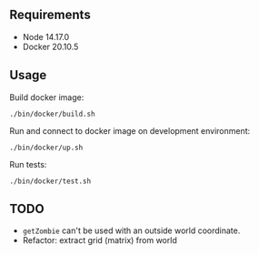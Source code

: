 ## Requirements

* Node 14.17.0
* Docker 20.10.5

## Usage

Build docker image:
```
./bin/docker/build.sh
```

Run and connect to docker image on development environment:
```
./bin/docker/up.sh
```

Run tests:
```
./bin/docker/test.sh
```

## TODO

 * `getZombie` can't be used with an outside world coordinate.
 * Refactor: extract grid (matrix) from world
